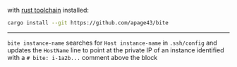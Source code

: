 with [rust toolchain](https://rustup.rs/) installed:

```bash
cargo install --git https://github.com/apage43/bite
```

---

`bite instance-name` searches for `Host instance-name` in `.ssh/config` and updates the `HostName` line to point at the private IP of an instance identified with a `# bite: i-1a2b...` comment above the block
